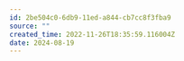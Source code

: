 ```yaml
---
id: 2be504c0-6db9-11ed-a844-cb7cc8f3fba9
source: ""
created_time: 2022-11-26T18:35:59.116004Z
date: 2024-08-19
---
```

